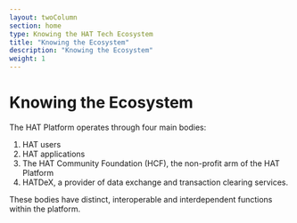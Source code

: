 ```yaml
---
layout: twoColumn
section: home
type: Knowing the HAT Tech Ecosystem
title: "Knowing the Ecosystem"
description: "Knowing the Ecosystem"
weight: 1
---
```


# Knowing the Ecosystem

The HAT Platform operates through four main bodies:

1. HAT users
2. HAT applications
3. The HAT Community Foundation (HCF), the non-profit arm of the HAT Platform
4. HATDeX, a provider of data exchange and transaction clearing services. 

These bodies have distinct, interoperable and interdependent functions within the platform.

